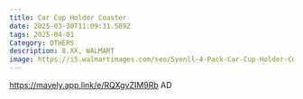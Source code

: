 ```yaml
---
title: Car Cup Holder Coaster
date: 2025-03-30T11:09:31.589Z
tags: 2025-04-01
Category: OTHERS
description: 8.XX, WALMART
image: https://i5.walmartimages.com/seo/Syenll-4-Pack-Car-Cup-Holder-Coaster-2-75-inch-Universal-Cup-Holders-Non-Slip-Car-Accessories-Interior-Sets-Pink_063c9eb9-2e79-4212-8a77-d5b6f0901fd3.12c1e6bf26c91eefd969990091bd6fda.jpeg?odnHeight=2000&odnWidth=2000&odnBg=FFFFFF
---
```

https://mavely.app.link/e/RQXgvZIM9Rb   AD
